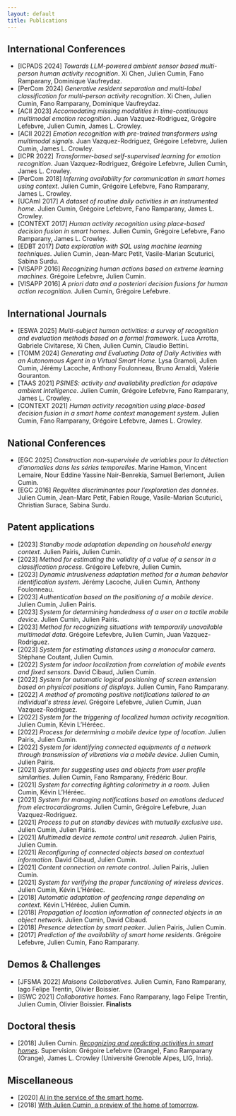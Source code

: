 ```yaml
---
layout: default
title: Publications
---
```


## International Conferences

- [ICPADS 2024] *Towards LLM-powered ambient sensor based multi-person human activity recognition*. Xi Chen, Julien Cumin, Fano Ramparany, Dominique Vaufreydaz.
- [PerCom 2024] *Generative resident separation and multi-label classification for multi-person activity recognition*. Xi Chen, Julien Cumin, Fano Ramparany, Dominique Vaufreydaz.
- [ACII 2023] *Accomodating missing modalities in time-continuous multimodal emotion recognition*. Juan Vazquez-Rodriguez, Grégoire Lefebvre, Julien Cumin, James L. Crowley.
- [ACII 2022] *Emotion recognition with pre-trained transformers using multimodal signals*. Juan Vazquez-Rodriguez, Grégoire Lefebvre, Julien Cumin, James L. Crowley.
- [ICPR 2022] *Transformer-based self-supervised learning for emotion recognition*. Juan Vazquez-Rodriguez, Grégoire Lefebvre, Julien Cumin, James L. Crowley.
- [PerCom 2018] *Inferring availability for communication in smart homes using context*. Julien Cumin, Grégoire Lefebvre, Fano Ramparany, James L. Crowley.
- [UCAmI 2017] *A dataset of routine daily activities in an instrumented home*. Julien Cumin, Grégoire Lefebvre, Fano Ramparany, James L. Crowley.
- [CONTEXT 2017] *Human activity recognition using place-based decision fusion in smart homes*. Julien Cumin, Grégoire Lefebvre, Fano Ramparany, James L. Crowley.
- [EDBT 2017] *Data exploration with SQL using machine learning techniques*. Julien Cumin, Jean-Marc Petit, Vasile-Marian Scuturici, Sabina Surdu.
- [VISAPP 2016] *Recognizing human actions based on extreme learning machines*. Grégoire Lefebvre, Julien Cumin.
- [VISAPP 2016] *A priori data and a posteriori decision fusions for human action recognition*. Julien Cumin, Grégoire Lefebvre.


## International Journals

- [ESWA 2025] *Multi-subject human activities: a survey of recognition and evaluation methods based on a formal framework*. Luca Arrotta, Gabriele Civitarese, Xi Chen, Julien Cumin, Claudio Bettini.
- [TOMM 2024] *Generating and Evaluating Data of Daily Activities with an Autonomous Agent in a Virtual Smart Home*. Lysa Gramoli, Julien Cumin, Jérémy Lacoche, Anthony Foulonneau, Bruno Arnaldi, Valérie Gouranton.
- [TAAS 2021] *PSINES: activity and availability prediction for adaptive ambient intelligence*. Julien Cumin, Grégoire Lefebvre, Fano Ramparany, James L. Crowley.
- [CONTEXT 2021] *Human activity recognition using place-based decision fusion in a smart home context management system*. Julien Cumin, Fano Ramparany, Grégoire Lefebvre, James L. Crowley.


## National Conferences

- [EGC 2025] *Construction non-supervisée de variables pour la détection d’anomalies dans les séries temporelles*. Marine Hamon, Vincent Lemaire, Nour Eddine Yassine Nair-Benrekia, Samuel Berlemont, Julien Cumin.
- [EGC 2016] *Requêtes discriminantes pour l’exploration des données*. Julien Cumin, Jean-Marc Petit, Fabien Rouge, Vasile-Marian Scuturici, Christian Surace, Sabina Surdu.


## Patent applications

- [2023] *Standby mode adaptation depending on household energy context*. Julien Pairis, Julien Cumin.
- [2023] *Method for estimating the validity of a value of a sensor in a classification process*. Grégoire Lefebvre, Julien Cumin.
- [2023] *Dynamic intrusiveness adaptation method for a human behavior identification system*. Jérémy Lacoche, Julien Cumin, Anthony Foulonneau.
- [2023] *Authentication based on the positioning of a mobile device*. Julien Cumin, Julien Pairis.
- [2023] *System for determining handedness of a user on a tactile mobile device*. Julien Cumin, Julien Pairis.
- [2023] *Method for recognizing situations with temporarily unavailable multimodal data*. Grégoire Lefevbre, Julien Cumin, Juan Vazquez-Rodriguez.
- [2023] *System for estimating distances using a monocular camera*. Stéphane Coutant, Julien Cumin.
- [2022] *System for indoor localization from correlation of mobile events and fixed sensors*. David Cibaud, Julien Cumin.
- [2022] *System for automatic logical positioning of screen extension based on physical positions of displays*. Julien Cumin, Fano Ramparany.
- [2022] *A method of promoting positive notifications tailored to an individual's stress level*. Grégoire Lefebvre, Julien Cumin, Juan Vazquez-Rodriguez.
- [2022] *System for the triggering of localized human activity recognition*. Julien Cumin, Kévin L’Héréec.
- [2022] *Process for determining a mobile device type of location*. Julien Pairis, Julien Cumin.
- [2022] *System for identifying connected equipments of a network through transmission of vibrations via a mobile device*. Julien Cumin, Julien Pairis.
- [2021] *System for suggesting uses and objects from user profile similarities*. Julien Cumin, Fano Ramparany, Frédéric Bour.
- [2021] *System for correcting lighting colorimetry in a room*. Julien Cumin, Kévin L’Héréec.
- [2021] *System for managing notifications based on emotions deduced from electrocardiograms*. Julien Cumin, Grégoire Lefebvre, Juan Vazquez-Rodriguez.
- [2021] *Process to put on standby devices with mutually exclusive use*. Julien Cumin, Julien Pairis.
- [2021] *Multimedia device remote control unit research*. Julien Pairis, Julien Cumin.
- [2021] *Reconfiguring of connected objects based on contextual information*. David Cibaud, Julien Cumin.
- [2021] *Content connection on remote control*. Julien Pairis, Julien Cumin.
- [2021] *System for verifying the proper functioning of wireless devices*. Julien Cumin, Kévin L’Héréec.
- [2018] *Automatic adaptation of geofencing range depending on context*. Kévin L’Héréec, Julien Cumin.
- [2018] *Propagation of location information of connected objects in an object network*. Julien Cumin, David Cibaud.
- [2018] *Presence detection by smart peaker*. Julien Pairis, Julien Cumin.
- [2017] *Prediction of the availability of smart home residents*. Grégoire Lefebvre, Julien Cumin, Fano Ramparany.


## Demos & Challenges

- [JFSMA 2022] *Maisons Collaboratives*. Julien Cumin, Fano Ramparany, Iago Felipe Trentin, Olivier Boissier.
- [ISWC 2021] *Collaborative homes*. Fano Ramparany, Iago Felipe Trentin, Julien Cumin, Olivier Boissier. **Finalists**


## Doctoral thesis 

- [2018] Julien Cumin. [*Recognizing and predicting activities in smart homes*](https://www.theses.fr/2018GREAM071). Supervision: Grégoire Lefebvre (Orange), Fano Ramparany (Orange), James L. Crowley (Université Grenoble Alpes, LIG, Inria).


## Miscellaneous

- [2020] [AI in the service of the smart home](https://hellofuture.orange.com/en/ai-in-the-service-of-the-smart-home/).
- [2018] [With Julien Cumin, a preview of the home of tomorrow](https://hellofuture.orange.com/en/julien-cumin-preview-home-tomorrow/).
